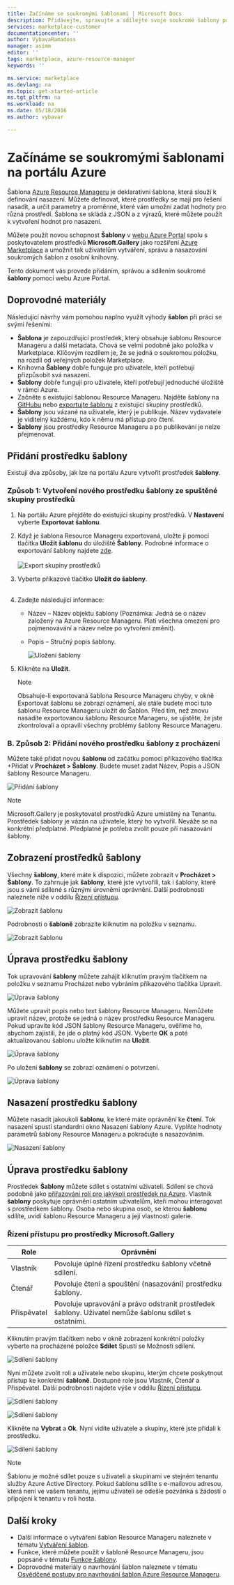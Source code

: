 ```yaml
---
title: Začínáme se soukromými šablonami | Microsoft Docs
description: Přidávejte, spravujte a sdílejte svoje soukromé šablony pomocí portálu Azure, rozhraní příkazového řádku Azure nebo PowerShellu.
services: marketplace-customer
documentationcenter: ''
author: VybavaRamadoss
manager: asimm
editor: ''
tags: marketplace, azure-resource-manager
keywords: ''

ms.service: marketplace
ms.devlang: na
ms.topic: get-started-article
ms.tgt_pltfrm: na
ms.workload: na
ms.date: 05/18/2016
ms.author: vybavar

---
```

# Začínáme se soukromými šablonami na portálu Azure
Šablona [Azure Resource Manageru](../resource-group-authoring-templates.md) je deklarativní šablona, která slouží k definování nasazení. Můžete definovat, které prostředky se mají pro řešení nasadit, a určit parametry a proměnné, které vám umožní zadat hodnoty pro různá prostředí. Šablona se skládá z JSON a z výrazů, které můžete použít k vytvoření hodnot pro nasazení.

Můžete použít novou schopnost **Šablony** v [webu Azure Portal](https://portal.azure.com) spolu s poskytovatelem prostředků **Microsoft.Gallery** jako rozšíření [Azure Marketplace](https://azure.microsoft.com/marketplace/) a umožnit tak uživatelům vytváření, správu a nasazování soukromých šablon z osobní knihovny.

Tento dokument vás provede přidáním, správou a sdílením soukromé **šablony** pomocí webu Azure Portal.

## Doprovodné materiály
Následující návrhy vám pomohou naplno využít výhody **šablon** při práci se svými řešeními:

* **Šablona** je zapouzdřující prostředek, který obsahuje šablonu Resource Manageru a další metadata. Chová se velmi podobně jako položka v Marketplace. Klíčovým rozdílem je, že se jedná o soukromou položku, na rozdíl od veřejných položek Marketplace.
* Knihovna **Šablony** dobře funguje pro uživatele, kteří potřebují přizpůsobit svá nasazení.
* **Šablony** dobře fungují pro uživatele, kteří potřebují jednoduché úložiště v rámci Azure.
* Začněte s existující šablonou Resource Manageru. Najděte šablony na [GitHubu](https://github.com/Azure/azure-quickstart-templates) nebo [exportujte šablonu](../resource-manager-export-template.md) z existující skupiny prostředků.
* **Šablony** jsou vázané na uživatele, který je publikuje. Název vydavatele je viditelný každému, kdo k němu má přístup pro čtení.
* **Šablony** jsou prostředky Resource Manageru a po publikování je nelze přejmenovat.

## Přidání prostředku šablony
Existují dva způsoby, jak lze na portálu Azure vytvořit prostředek **šablony**.

### Způsob 1: Vytvoření nového prostředku šablony ze spuštěné skupiny prostředků
1. Na portálu Azure přejděte do existující skupiny prostředků. V **Nastavení** vyberte **Exportovat šablonu**.
2. Když je šablona Resource Manageru exportovaná, uložte ji pomocí tlačítka **Uložit šablonu** do úložiště **Šablony**. Podrobné informace o exportování šablony najdete [zde](../resource-manager-export-template.md).
   <br /><br />
   ![Export skupiny prostředků](media/rg-export-portal1.PNG)  <br />
3. Vyberte příkazové tlačítko **Uložit do šablony**.
   <br /><br />
4. Zadejte následující informace:
   
   * Název – Název objektu šablony (Poznámka: Jedná se o název založený na Azure Resource Manageru. Platí všechna omezení pro pojmenovávání a název nelze po vytvoření změnit).
   * Popis – Stručný popis šablony.
     
     ![Uložení šablony](media/save-template-portal1.PNG)  <br />
5. Klikněte na **Uložit**.
   
   > [!NOTE]
   > Obsahuje-li exportovaná šablona Resource Manageru chyby, v okně Exportovat šablonu se zobrazí oznámení, ale stále budete moci tuto šablonu Resource Manageru uložit do Šablon. Před tím, než znovu nasadíte exportovanou šablonu Resource Manageru, se ujistěte, že jste zkontrolovali a opravili všechny problémy šablony Resource Manageru.
   > 
   > 

### B. Způsob 2: Přidání nového prostředku šablony z procházení
Můžete také přidat novou **šablonu** od začátku pomocí příkazového tlačítka +Přidat v **Procházet > Šablony**. Budete muset zadat Název, Popis a JSON šablony Resource Manageru.

![Přidání šablony](media/add-template-portal1.PNG)  <br />

> [!NOTE]
> Microsoft.Gallery je poskytovatel prostředků Azure umístěný na Tenantu. Prostředek šablony je vázán na uživatele, který ho vytvořil. Neváže se na konkrétní předplatné. Předplatné je potřeba zvolit pouze při nasazování šablony.
> 
> 

## Zobrazení prostředků šablony
Všechny **šablony**, které máte k dispozici, můžete zobrazit v **Procházet > Šablony**. To zahrnuje jak **šablony**, které jste vytvořili, tak i šablony, které jsou s vámi sdílené s různými úrovněmi oprávnění. Další podrobnosti naleznete níže v oddílu [Řízení přístupu](#access-control-for-a-tenant-resource-provider).

![Zobrazit šablonu](media/view-template-portal1.PNG)  <br />

Podrobnosti o **šabloně** zobrazíte kliknutím na položku v seznamu.

![Zobrazit šablonu](media/view-template-portal2c.png)  <br />

## Úprava prostředku šablony
Tok upravování **šablony** můžete zahájit kliknutím pravým tlačítkem na položku v seznamu Procházet nebo vybráním příkazového tlačítka Upravit.

![Úprava šablony](media/edit-template-portal1a.PNG)  <br />

Můžete upravit popis nebo text šablony Resource Manageru. Nemůžete upravit název, protože se jedná o název prostředku Resource Manageru. Pokud upravíte kód JSON šablony Resource Manageru, ověříme ho, abychom zajistili, že jde o platný kód JSON. Vyberte **OK** a poté aktualizovanou šablonu uložte kliknutím na **Uložit**.

![Úprava šablony](media/edit-template-portal2a.PNG)  <br />

Po uložení **šablony** se zobrazí oznámení o potvrzení.

![Úprava šablony](media/edit-template-portal3b.png)  <br />

## Nasazení prostředku šablony
Můžete nasadit jakoukoli **šablonu**, ke které máte oprávnění ke **čtení**. Tok nasazení spustí standardní okno Nasazení šablony Azure. Vyplňte hodnoty parametrů šablony Resource Manageru a pokračujte s nasazováním.

![Nasazení šablony](media/deploy-template-portal1b.png)  <br />

## Úprava prostředku šablony
Prostředek **Šablony** můžete sdílet s ostatními uživateli. Sdílení se chová podobně jako [přiřazování rolí pro jakýkoli prostředek na Azure](../active-directory/role-based-access-control-configure.md). Vlastník **šablony** poskytuje oprávnění ostatním uživatelům, kteří mohou interagovat s prostředkem šablony. Osoba nebo skupina osob, se kterou **šablonu** sdílíte, uvidí šablonu Resource Manageru a její vlastnosti galerie.

### Řízení přístupu pro prostředky Microsoft.Gallery
| Role | Oprávnění |
| --- | --- |
| Vlastník |Povoluje úplné řízení prostředku šablony včetně sdílení. |
| Čtenář |Povoluje čtení a spouštění (nasazování) prostředku šablony. |
| Přispěvatel |Povoluje upravování a právo odstranit prostředek šablony. Uživatel nemůže šablonu sdílet s ostatními. |

Kliknutím pravým tlačítkem nebo v okně zobrazení konkrétní položky vyberte na procházené položce **Sdílet** Spustí se Možnosti sdílení.

![Sdílení šablony](media/share-template-portal1a.png)  <br />

 Nyní můžete zvolit roli a uživatele nebo skupinu, kterým chcete poskytnout přístup ke konkrétní **šabloně**. Dostupné role jsou Vlastník, Čtenář a Přispěvatel. Další podrobnosti najdete výše v oddílu [Řízení přístupu](#access-control-for-a-tenant-resource-provider).

![Sdílení šablony](media/share-template-portal2b.png)  <br />

![Sdílení šablony](media/share-template-portal3b.png)  <br />

Klikněte na **Vybrat** a **Ok**. Nyní vidíte uživatele a skupiny, které jste přidali k prostředku.

![Sdílení šablony](media/share-template-portal4b.png)  <br />

> [!NOTE]
> Šablonu je možné sdílet pouze s uživateli a skupinami ve stejném tenantu služby Azure Active Directory. Pokud šablonu sdílíte s e-mailovou adresou, která není ve vašem tenantu, jejímu uživateli se odešle pozvánka s žádostí o připojení k tenantu v roli hosta.
> 
> 

## Další kroky
* Další informace o vytváření šablon Resource Manageru naleznete v tématu [Vytváření šablon](../resource-group-authoring-templates.md).
* Funkce, které můžete použít v šabloně Resource Manageru, jsou popsané v tématu [Funkce šablony](../resource-group-template-functions.md).
* Doprovodné materiály o navrhování šablon naleznete v tématu [Osvědčené postupy pro navrhování šablon Azure Resource Manageru](../best-practices-resource-manager-design-templates.md).

<!--HONumber=Sep16_HO3-->


